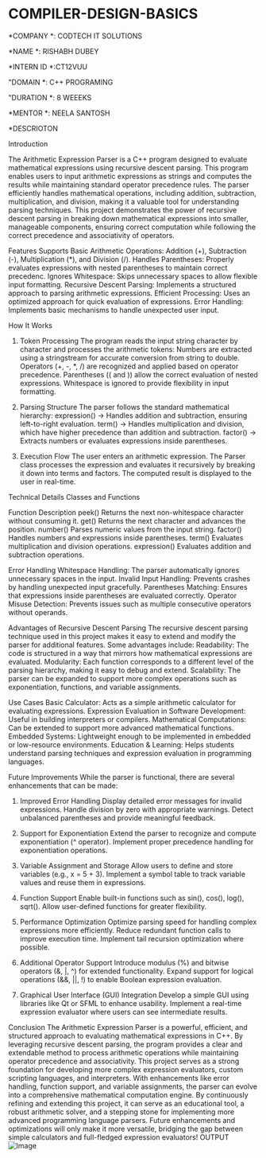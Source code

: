 # COMPILER-DESIGN-BASICS

*COMPANY *: CODTECH IT SOLUTIONS

*NAME *: RISHABH DUBEY

*INTERN ID *:CT12VUU

"DOMAIN *: C++ PROGRAMING

"DURATION *: 8 WEEEKS

*MENTOR *: NEELA SANTOSH

*DESCRIOTON

Introduction

The Arithmetic Expression Parser is a C++ program designed to evaluate mathematical expressions using recursive descent parsing. This program enables users to input arithmetic expressions as strings and computes the results while maintaining standard operator precedence rules. The parser efficiently handles mathematical operations, including addition, subtraction, multiplication, and division, making it a valuable tool for understanding parsing techniques.
This project demonstrates the power of recursive descent parsing in breaking down mathematical expressions into smaller, manageable components, ensuring correct computation while following the correct precedence and associativity of operators.

Features
Supports Basic Arithmetic Operations: Addition (+), Subtraction (-), Multiplication (*), and Division (/).
Handles Parentheses: Properly evaluates expressions with nested parentheses to maintain correct precedenc.
Ignores Whitespace: Skips unnecessary spaces to allow flexible input formatting.
Recursive Descent Parsing: Implements a structured approach to parsing arithmetic expressions.
Efficient Processing: Uses an optimized approach for quick evaluation of expressions.
Error Handling: Implements basic mechanisms to handle unexpected user input.

How It Works
1. Token Processing
The program reads the input string character by character and processes the arithmetic tokens:
Numbers are extracted using a stringstream for accurate conversion from string to double.
Operators (+, -, *, /) are recognized and applied based on operator precedence.
Parentheses (( and )) allow the correct evaluation of nested expressions.
Whitespace is ignored to provide flexibility in input formatting.

2. Parsing Structure
The parser follows the standard mathematical hierarchy:
expression() → Handles addition and subtraction, ensuring left-to-right evaluation.
term() → Handles multiplication and division, which have higher precedence than addition and subtraction.
factor() → Extracts numbers or evaluates expressions inside parentheses.

3. Execution Flow
The user enters an arithmetic expression.
The Parser class processes the expression and evaluates it recursively by breaking it down into terms and factors.
The computed result is displayed to the user in real-time.

Technical Details
Classes and Functions

Function
Description
peek()
Returns the next non-whitespace character without consuming it.
get()
Returns the next character and advances the position.
number()
Parses numeric values from the input string.
factor()
Handles numbers and expressions inside parentheses.
term()
Evaluates multiplication and division operations.
expression()
Evaluates addition and subtraction operations.

Error Handling
Whitespace Handling: The parser automatically ignores unnecessary spaces in the input.
Invalid Input Handling: Prevents crashes by handling unexpected input gracefully.
Parentheses Matching: Ensures that expressions inside parentheses are evaluated correctly.
Operator Misuse Detection: Prevents issues such as multiple consecutive operators without operands.

Advantages of Recursive Descent Parsing
The recursive descent parsing technique used in this project makes it easy to extend and modify the parser for additional features. Some advantages include:
Readability: The code is structured in a way that mirrors how mathematical expressions are evaluated.
Modularity: Each function corresponds to a different level of the parsing hierarchy, making it easy to debug and extend.
Scalability: The parser can be expanded to support more complex operations such as exponentiation, functions, and variable assignments.

Use Cases
Basic Calculator: Acts as a simple arithmetic calculator for evaluating expressions.
Expression Evaluation in Software Development: Useful in building interpreters or compilers.
Mathematical Computations: Can be extended to support more advanced mathematical functions.
Embedded Systems: Lightweight enough to be implemented in embedded or low-resource environments.
Education & Learning: Helps students understand parsing techniques and expression evaluation in programming languages.

Future Improvements
While the parser is functional, there are several enhancements that can be made:
1. Improved Error Handling
Display detailed error messages for invalid expressions.
Handle division by zero with appropriate warnings.
Detect unbalanced parentheses and provide meaningful feedback.

2. Support for Exponentiation
Extend the parser to recognize and compute exponentiation (^ operator).
Implement proper precedence handling for exponentiation operations.

3. Variable Assignment and Storage
Allow users to define and store variables (e.g., x = 5 + 3).
Implement a symbol table to track variable values and reuse them in expressions.

4. Function Support
Enable built-in functions such as sin(), cos(), log(), sqrt().
Allow user-defined functions for greater flexibility.
5. Performance Optimization
Optimize parsing speed for handling complex expressions more efficiently.
Reduce redundant function calls to improve execution time.
Implement tail recursion optimization where possible.

6. Additional Operator Support
Introduce modulus (%) and bitwise operators (&, |, ^) for extended functionality.
Expand support for logical operations (&&, ||, !) to enable Boolean expression evaluation.

7. Graphical User Interface (GUI) Integration
Develop a simple GUI using libraries like Qt or SFML to enhance usability.
Implement a real-time expression evaluator where users can see intermediate results.

Conclusion
The Arithmetic Expression Parser is a powerful, efficient, and structured approach to evaluating mathematical expressions in C++. By leveraging recursive descent parsing, the program provides a clear and extendable method to process arithmetic operations while maintaining operator precedence and associativity.
This project serves as a strong foundation for developing more complex expression evaluators, custom scripting languages, and interpreters. With enhancements like error handling, function support, and variable assignments, the parser can evolve into a comprehensive mathematical computation engine.
By continuously refining and extending this project, it can serve as an educational tool, a robust arithmetic solver, and a stepping stone for implementing more advanced programming language parsers.
Future enhancements and optimizations will only make it more versatile, bridging the gap between simple calculators and full-fledged expression evaluators!
  OUTPUT 
  ![Image](https://github.com/user-attachments/assets/98eb5ba4-019f-4892-871c-6796e98ff1a0)
